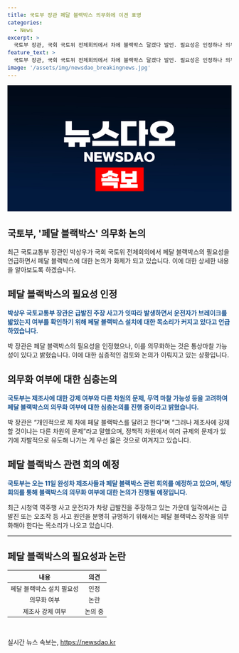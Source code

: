 ```yaml
---
title: 국토부 장관 페달 블랙박스 의무화에 이견 표명
categories:
  - News
excerpt: >
  국토부 장관, 국회 국토위 전체회의에서 차에 블랙박스 달겠다 발언. 필요성은 인정하나 의무화는 심사숙고 필요하다고 언급. 급발진 사고로 블랙박스 의무화 목소리 커지는 가운데, 통상 마찰 가능성과 무역 문제 우려 표명. 관련 제조사들과 회의 예정. 사고원인 규명을 위한 블랙박스 의무화 주장도 제기됨.
feature_text: >
  국토부 장관, 국회 국토위 전체회의에서 차에 블랙박스 달겠다 발언. 필요성은 인정하나 의무화는 심사숙고 필요하다고 언급. 급발진 사고로 블랙박스 의무화 목소리 커지는 가운데, 통상 마찰 가능성과 무역 문제 우려 표명. 관련 제조사들과 회의 예정. 사고원인 규명을 위한 블랙박스 의무화 주장도 제기됨.
image: '/assets/img/newsdao_breakingnews.jpg'
---
```


<p><img src="/assets/img/newsdao_breakingnews.jpg" alt="ontimetimes 속보" /></p>

<h2>국토부, '페달 블랙박스' 의무화 논의</h2>

<p data-ke-size="size16">최근 국토교통부 장관인 박상우가 국회 국토위 전체회의에서 페달 블랙박스의 필요성을 언급하면서 페달 블랙박스에 대한 논의가 화제가 되고 있습니다. 이에 대한 상세한 내용을 알아보도록 하겠습니다.</p>

<h2>페달 블랙박스의 필요성 인정</h2>

<p><b><span style="color: #1a5490;">박상우 국토교통부 장관은 급발진 주장 사고가 잇따라 발생하면서 운전자가 브레이크를 밟았는지 여부를 확인하기 위해 페달 블랙박스 설치에 대한 목소리가 커지고 있다고 언급하였습니다.</span></b></p>

<p>박 장관은 페달 블랙박스의 필요성을 인정했으나, 이를 의무화하는 것은 통상마찰 가능성이 있다고 밝혔습니다. 이에 대한 심층적인 검토와 논의가 이뤄지고 있는 상황입니다.</p>

<h2>의무화 여부에 대한 심층논의</h2>

<p><b><span style="color: #1a5490;">국토부는  제조사에 대한 강제 여부와 다른 차원의 문제, 무역 마찰 가능성 등을 고려하여 페달 블랙박스의 의무화 여부에 대한 심층논의를 진행 중이라고 밝혔습니다.</span></b></p>

<p>박 장관은 “개인적으로 제 차에 페달 블랙박스를 달려고 한다”며 “그러나 제조사에 강제할 것이냐는 다른 차원의 문제”라고 말했으며, 정책적 차원에서 여러 규제의 문제가 있기에 자발적으로 유도해 나가는 게 우선 옳은 것으로 여겨지고 있습니다.</p>

<h2>페달 블랙박스 관련 회의 예정</h2>

<p><b><span style="color: #1a5490;">국토부는 오는 11일 완성차 제조사들과 페달 블랙박스 관련 회의를 예정하고 있으며, 해당 회의를 통해 블랙박스의 의무화 여부에 대한 논의가 진행될 예정입니다.</span></b></p>

<p>최근 시청역 역주행 사고 운전자가 차량 급발진을 주장하고 있는 가운데 일각에서는 급발진 또는 오조작 등 사고 원인을 분명히 규명하기 위해서는 페달 블랙박스 장착을 의무화해야 한다는 목소리가 나오고 있습니다.</p>

<hr>

<h2>페달 블랙박스의 필요성과 논란</h2>

<table>
    <thead>
        <tr>
            <th style="text-align: center;">내용</th>
            <th style="text-align: center;">의견</th>
        </tr>
    </thead>
    <tbody>
        <tr>
            <td style="text-align: center;">페달 블랙박스 설치 필요성</td>
            <td style="text-align: center;">인정</td>
        </tr>
        <tr>
            <td style="text-align: center;">의무화 여부</td>
            <td style="text-align: center;">논란</td>
        </tr>
        <tr>
            <td style="text-align: center;">제조사 강제 여부</td>
            <td style="text-align: center;">논의 중</td>
        </tr>
    </tbody>
</table>

<p data-ke-size="size16">&nbsp;</p>
실시간 뉴스 속보는, <a href="https://newsdao.kr" rel="dofollow">https://newsdao.kr</a>


